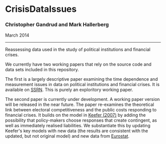 CrisisDataIssues
================

### Christopher Gandrud and Mark Hallerberg

March 2014

---

Reassessing data used in the study of political institutions and financial crises.

We currently have two working papers that rely on the source code and data sets included in this repository. 

The first is a largely descriptive paper examining the time dependence and measurement issues in data on political institutions and financial crises. It is available on [SSRN](http://ssrn.com/abstract=2395844). This is purely an exploritory working paper.

The second paper is currently under development. A working paper version will be released in the near future. The paper re-examines the theoretical link between electoral competitiveness and the public costs responding to financial crises. It builds on the model in [Keefer (2007)](http://dx.doi.org/10.1017/S0020818307070208) by adding the possibility that policy-makers choose responses that create contingent, as well as immediately realised liabilities. We substantiate this by updating Keefer's key models with new data (the results are consistent with the updated, but not original model) and new data from [Eurostat](http://epp.eurostat.ec.europa.eu/portal/page/portal/government_finance_statistics/excessive_deficit/supplementary_tables_financial_turmoil). 

